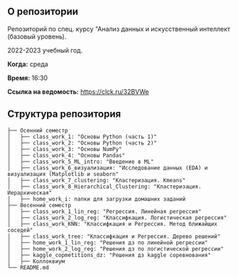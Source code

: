 ## О репозитории
Репозиторий по спец. курсу "Анализ данных и искусственный интеллект (базовый уровень).

2022-2023 учебный год.

**Когда:** среда

**Время:** 16:30

**Ссылка на ведомость:** https://clck.ru/32BVWe


## Структура репозитория

```
├── Осенний семестр
│   ├── class_work_1: "Основы Python (часть 1)"
│   ├── class_work_2: "Основы Python (часть 2)"
│   ├── class_work_3: "Основы NumPy"
│   ├── class_work_4: "Основы Pandas"
│   ├── class_work_5_ML_intro: "Введение в ML"
│   ├── class_work_6_визуализация: "Исследование данных (EDA) и визуализация (Matplotlib и seaborn"
│   ├── class_work_7_clustering: "Кластеризация. Kmeans"
│   ├── class_work_8_Hierarchical_Clustering: "Кластеризация. Иерархическая"
│   ├── home_work_i: папки для загрузки домашних заданий
├── Весенний семестр
│   ├── class_work_1_lin_reg: "Регрессия. Линейная регрессия"
│   ├── class_work_2_log_reg: "Классифкация. Логистическая регрессия"
│   ├── class_work_KNN: "Классифкация и Регрессия. Метод ближайщих соседей"
│   ├── class_work_tree: "Классифкация и Регрессия. Дерево решений"
│   ├── home_work_1_lin_reg: "Решения дз по линейной регрессии"
│   ├── home_work_2_log_reg: "Решения дз по логистической регрессии"
│   ├── kaggle_copmetitions_dz: "Решения дз kaggle соревнования"
│   ├── Коллоквиум
└── README.md
```
